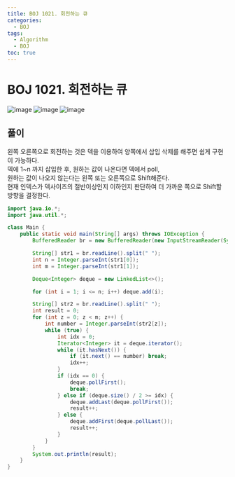 ```yaml
---
title: BOJ 1021. 회전하는 큐
categories:
  - BOJ
tags:
  - Algorithm
  - BOJ
toc: true
---
```


# BOJ 1021. 회전하는 큐
![image](https://user-images.githubusercontent.com/39984656/137343369-f579c7cf-e05b-4f78-a97f-35575ad40b18.png)
![image](https://user-images.githubusercontent.com/39984656/137343547-8d6aab3c-df24-4a19-ace9-ba848d0a0081.png)
![image](https://user-images.githubusercontent.com/39984656/137343599-ea288f11-346e-42c4-8414-0eacf5526f3a.png)

## 풀이
왼쪽 오른쪽으로 회전하는 것은 덱을 이용하여 양쪽에서 삽입 삭제를 해주면 쉽게 구현이 가능하다.  
덱에 1~n 까지 삽입한 후, 원하는 값이 나온다면 덱에서 poll,  
원하는 값이 나오지 않는다는 왼쪽 또는 오른쪽으로 Shift해준다.  
현재 인덱스가 덱사이즈의 절반이상인지 이하인지 판단하여 더 가까운 쪽으로 Shift할 방향을 결정한다.  
```java
import java.io.*;
import java.util.*;

class Main {
    public static void main(String[] args) throws IOException {
        BufferedReader br = new BufferedReader(new InputStreamReader(System.in));

        String[] str1 = br.readLine().split(" ");
        int n = Integer.parseInt(str1[0]);
        int m = Integer.parseInt(str1[1]);

        Deque<Integer> deque = new LinkedList<>();

        for (int i = 1; i <= n; i++) deque.add(i);

        String[] str2 = br.readLine().split(" ");
        int result = 0;
        for (int z = 0; z < m; z++) {
            int number = Integer.parseInt(str2[z]);
            while (true) {
                int idx = 0;
                Iterator<Integer> it = deque.iterator();
                while (it.hasNext()) {
                    if (it.next() == number) break;
                    idx++;
                }
                if (idx == 0) {
                    deque.pollFirst();
                    break;
                } else if (deque.size() / 2 >= idx) {
                    deque.addLast(deque.pollFirst());
                    result++;
                } else {
                    deque.addFirst(deque.pollLast());
                    result++;
                }
            }
        }
        System.out.println(result);
    }
}
```